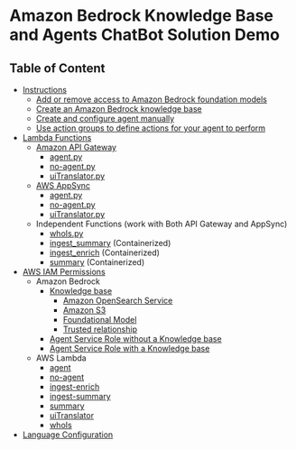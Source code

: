 # Amazon Bedrock Knowledge Base and Agents ChatBot Solution Demo

## Table of Content
- [Instructions](https://github.com/developersolutions2024/bedrock-knowledgebase-and-agents/tree/main/intructions)
  - [Add or remove access to Amazon Bedrock foundation models](https://github.com/developersolutions2024/bedrock-knowledgebase-and-agents/blob/main/intructions/Add%20or%20remove%20access%20to%20Amazon%20Bedrock%20foundation%20models.md)
  - [Create an Amazon Bedrock knowledge base](https://github.com/developersolutions2024/bedrock-knowledgebase-and-agents/blob/main/intructions/Create%20an%20Amazon%20Bedrock%20knowledge%20base.md)
  - [Create and configure agent manually](https://github.com/developersolutions2024/bedrock-knowledgebase-and-agents/blob/main/intructions/Create%20and%20configure%20agent%20manually.md)
  - [Use action groups to define actions for your agent to perform](https://github.com/developersolutions2024/bedrock-knowledgebase-and-agents/blob/main/intructions/Use%20action%20groups%20to%20define%20actions%20for%20your%20agent%20to%20perform.md)
- [Lambda Functions](https://github.com/developersolutions2024/bedrock-knowledgebase-and-agents/tree/main/lambda-functions)
  - [Amazon API Gateway](https://github.com/developersolutions2024/bedrock-knowledgebase-and-agents/tree/main/lambda-functions/api-gateway-lambdas)
    - [agent.py](https://github.com/developersolutions2024/bedrock-knowledgebase-and-agents/blob/main/lambda-functions/api-gateway-lambdas/agent.py)
    - [no-agent.py](https://github.com/developersolutions2024/bedrock-knowledgebase-and-agents/blob/main/lambda-functions/api-gateway-lambdas/no-agent.py)
    - [uiTranslator.py](https://github.com/developersolutions2024/bedrock-knowledgebase-and-agents/blob/main/lambda-functions/uiTranslator.py)      
  - [AWS AppSync](https://github.com/developersolutions2024/bedrock-knowledgebase-and-agents/tree/main/lambda-functions/appsync-lambdas)
    - [agent.py](https://github.com/developersolutions2024/bedrock-knowledgebase-and-agents/blob/main/lambda-functions/appsync-lambdas/agent.py)
    - [no-agent.py](https://github.com/developersolutions2024/bedrock-knowledgebase-and-agents/blob/main/lambda-functions/appsync-lambdas/no-agent.py)
    - [uiTranslator.py](https://github.com/developersolutions2024/bedrock-knowledgebase-and-agents/blob/main/lambda-functions/appsync-lambdas/uiTranslator.py)   
  - Independent Functions (work with Both API Gateway and AppSync)
    - [whoIs.py](https://github.com/developersolutions2024/bedrock-knowledgebase-and-agents/blob/main/lambda-functions/whoIs.py)
    - [ingest_summary](https://github.com/developersolutions2024/bedrock-knowledgebase-and-agents/tree/main/ingest_summary) (Containerized)
    - [ingest_enrich](https://github.com/developersolutions2024/bedrock-knowledgebase-and-agents/tree/main/ingest_enrich) (Containerized)
    - [summary](https://github.com/developersolutions2024/bedrock-knowledgebase-and-agents/tree/main/summary) (Containerized)
- [AWS IAM Permissions](https://github.com/developersolutions2024/bedrock-knowledgebase-and-agents/tree/main/iam-permissions)
  - Amazon Bedrock 
    - [Knowledge base](https://github.com/developersolutions2024/bedrock-knowledgebase-and-agents/tree/main/iam-permissions/bedrock/knowledgebase)
      - [Amazon OpenSearch Service](https://github.com/developersolutions2024/bedrock-knowledgebase-and-agents/blob/main/iam-permissions/bedrock/knowledgebase/AmazonBedrockOSSPolicyForKnowledgeBase.json)
      - [Amazon S3](https://github.com/developersolutions2024/bedrock-knowledgebase-and-agents/blob/main/iam-permissions/bedrock/knowledgebase/AmazonBedrockS3PolicyForKnowledgeBase.json)
      - [Foundational Model](https://github.com/developersolutions2024/bedrock-knowledgebase-and-agents/blob/main/iam-permissions/bedrock/knowledgebase/FoundationalModelPolicyForKnowledgeBase.json)
      - [Trusted relationship](https://github.com/developersolutions2024/bedrock-knowledgebase-and-agents/blob/main/iam-permissions/bedrock/knowledgebase/trusted-entities.json)
    - [Agent Service Role without a Knowledge base](https://github.com/developersolutions2024/bedrock-knowledgebase-and-agents/blob/main/iam-permissions/bedrock/agent-service-role-without-a-kb.json)
    - [Agent Service Role with a Knowledge base](https://github.com/developersolutions2024/bedrock-knowledgebase-and-agents/blob/main/iam-permissions/bedrock/agent-service-role-with-a-kb.json)
  - AWS Lambda
    - [agent](https://github.com/developersolutions2024/bedrock-knowledgebase-and-agents/blob/main/iam-permissions/lambda/agent.json)
    - [no-agent](https://github.com/developersolutions2024/bedrock-knowledgebase-and-agents/blob/main/iam-permissions/lambda/no-agent.json)
    - [ingest-enrich](https://github.com/developersolutions2024/bedrock-knowledgebase-and-agents/blob/main/iam-permissions/lambda/ingest-enrich.json)
    - [ingest-summary](https://github.com/developersolutions2024/bedrock-knowledgebase-and-agents/blob/main/iam-permissions/lambda/ingest-summary.json)
    - [summary](https://github.com/developersolutions2024/bedrock-knowledgebase-and-agents/blob/main/iam-permissions/lambda/summary.json)    
    - [uiTranslator](https://github.com/developersolutions2024/bedrock-knowledgebase-and-agents/blob/main/iam-permissions/lambda/uiTranslator.json)
    - [whoIs](https://github.com/developersolutions2024/bedrock-knowledgebase-and-agents/blob/main/iam-permissions/lambda/whoIs.json)
- [Language Configuration](https://github.com/developersolutions2024/bedrock-knowledgebase-and-agents/blob/main/language-config/translation.json)
   
